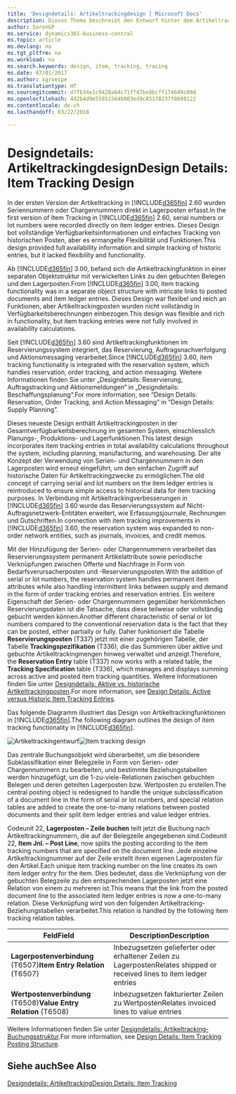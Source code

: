 ```yaml
---
title: 'Designdetails: Artikeltrackingdesign | Microsoft Docs'
description: Dieses Thema beschreibt den Entwurf hinter dem Artikeltracking in Business Central.
author: SorenGP
ms.service: dynamics365-business-central
ms.topic: article
ms.devlang: na
ms.tgt_pltfrm: na
ms.workload: na
ms.search.keywords: design, item, tracking, tracing
ms.date: 07/01/2017
ms.author: sgroespe
ms.translationtype: HT
ms.sourcegitcommit: d7fb34e1c9428a64c71ff47be8bcff174649c00d
ms.openlocfilehash: 4d2b4d9e55851564b003ed9c85178237f8689122
ms.contentlocale: de-ch
ms.lasthandoff: 03/22/2018

---
```

# <a name="design-details-item-tracking-design"></a><span data-ttu-id="b3269-103">Designdetails: Artikeltrackingdesign</span><span class="sxs-lookup"><span data-stu-id="b3269-103">Design Details: Item Tracking Design</span></span>
<span data-ttu-id="b3269-104">In der ersten Version der Artikeltracking in [!INCLUDE[d365fin](includes/d365fin_md.md)] 2.60 wurden Seriennummern oder Chargennummern direkt in Lagerposten erfasst.</span><span class="sxs-lookup"><span data-stu-id="b3269-104">In the first version of Item Tracking in [!INCLUDE[d365fin](includes/d365fin_md.md)] 2.60, serial numbers or lot numbers were recorded directly on item ledger entries.</span></span> <span data-ttu-id="b3269-105">Dieses Design bot vollständige Verfügbarkeitsinformationen und einfaches Tracking von historischen Posten, aber es ermangelte Flexibilität und Funktionen.</span><span class="sxs-lookup"><span data-stu-id="b3269-105">This design provided full availability information and simple tracking of historic entries, but it lacked flexibility and functionality.</span></span>  

<span data-ttu-id="b3269-106">Ab [!INCLUDE[d365fin](includes/d365fin_md.md)] 3.00, befand sich die Artikeltrackingfunktion in einer separaten Objektstruktur mit verwickelten Links zu den gebuchten Belegen und den Lagerposten.</span><span class="sxs-lookup"><span data-stu-id="b3269-106">From [!INCLUDE[d365fin](includes/d365fin_md.md)] 3.00, item tracking functionality was in a separate object structure with intricate links to posted documents and item ledger entries.</span></span> <span data-ttu-id="b3269-107">Dieses Design war flexibel und reich an Funktionen, aber Artikeltrackingposten wurden nicht vollständig in Verfügbarkeitsberechnungen einbezogen.</span><span class="sxs-lookup"><span data-stu-id="b3269-107">This design was flexible and rich in functionality, but item tracking entries were not fully involved in availability calculations.</span></span>  

<span data-ttu-id="b3269-108">Seit [!INCLUDE[d365fin](includes/d365fin_md.md)] 3.60 sind Artikeltrackingfunktionen im Reservierungssystem integriert, das Reservierung, Auftragsnachverfolgung und Aktionsmessaging verarbeitet.</span><span class="sxs-lookup"><span data-stu-id="b3269-108">Since [!INCLUDE[d365fin](includes/d365fin_md.md)] 3.60, item tracking functionality is integrated with the reservation system, which handles reservation, order tracking, and action messaging.</span></span> <span data-ttu-id="b3269-109">Weitere Informationen finden Sie unter „Designdetails: Reservierung, Auftragstracking und Aktionsmeldungen“ in „Designdetails: Beschaffungsplanung“.</span><span class="sxs-lookup"><span data-stu-id="b3269-109">For more information, see “Design Details: Reservation, Order Tracking, and Action Messaging” in “Design Details: Supply Planning”.</span></span>  

<span data-ttu-id="b3269-110">Dieses neueste Design enthält Artikeltrackingposten in der Gesamtverfügbarkeitsberechnung im gesamten System, einschliesslich Planungs-, Produktions- und Lagerfunktionen.</span><span class="sxs-lookup"><span data-stu-id="b3269-110">This latest design incorporates item tracking entries in total availability calculations throughout the system, including planning, manufacturing, and warehousing.</span></span> <span data-ttu-id="b3269-111">Der alte Konzept der Verwendung von Serien- und Chargennummern in den Lagerposten wird erneut eingeführt, um den einfachen Zugriff auf historische Daten für Artikeltrackingzwecke zu ermöglichen.</span><span class="sxs-lookup"><span data-stu-id="b3269-111">The old concept of carrying serial and lot numbers on the item ledger entries is reintroduced to ensure simple access to historical data for item tracking purposes.</span></span> <span data-ttu-id="b3269-112">In Verbindung mit Artikeltrackingverbesserungen in [!INCLUDE[d365fin](includes/d365fin_md.md)] 3.60 wurde das Reservierungssystem auf Nicht-Auftragsnetzwerk-Entitäten erweitert, wie Erfassungsjournale, Rechnungen und Gutschriften.</span><span class="sxs-lookup"><span data-stu-id="b3269-112">In connection with item tracking improvements in [!INCLUDE[d365fin](includes/d365fin_md.md)] 3.60, the reservation system was expanded to non-order network entities, such as journals, invoices, and credit memos.</span></span>  

<span data-ttu-id="b3269-113">Mit der Hinzufügung der Serien- oder Chargennummern verarbeitet das Reservierungssystem permanent Artikelattribute sowie periodische Verknüpfungen zwischen Offerte und Nachfrage in Form von Bedarfsverursacherposten und -Reservierungsposten.</span><span class="sxs-lookup"><span data-stu-id="b3269-113">With the addition of serial or lot numbers, the reservation system handles permanent item attributes while also handling intermittent links between supply and demand in the form of order tracking entries and reservation entries.</span></span> <span data-ttu-id="b3269-114">Ein weitere Eigenschaft der Serien- oder Chargennummern gegenüber herkömmlichen Reservierungsdaten ist die Tatsache, dass diese teilweise oder vollständig gebucht werden können.</span><span class="sxs-lookup"><span data-stu-id="b3269-114">Another different characteristic of serial or lot numbers compared to the conventional reservation data is the fact that they can be posted, either partially or fully.</span></span> <span data-ttu-id="b3269-115">Daher funktioniert die Tabelle **Reservierungsposten** (T337) jetzt mit einer zugehörigen Tabelle, der Tabelle **Trackingspezifikation** (T336), die das Summieren über aktive und gebuchte Artikeltrackingmengen hinweg verwaltet und anzeigt.</span><span class="sxs-lookup"><span data-stu-id="b3269-115">Therefore, the **Reservation Entry** table (T337) now works with a related table, the **Tracking Specification** table (T336), which manages and displays summing across active and posted item tracking quantities.</span></span> <span data-ttu-id="b3269-116">Weitere Informationen finden Sie unter [Designdetails: Aktive vs. historische Artikeltrackingposten](design-details-active-versus-historic-item-tracking-entries.md).</span><span class="sxs-lookup"><span data-stu-id="b3269-116">For more information, see [Design Details: Active versus Historic Item Tracking Entries](design-details-active-versus-historic-item-tracking-entries.md).</span></span>  

<span data-ttu-id="b3269-117">Das folgende Diagramm illustriert das Design von Artikeltrackingfunktionen in [!INCLUDE[d365fin](includes/d365fin_md.md)].</span><span class="sxs-lookup"><span data-stu-id="b3269-117">The following diagram outlines the design of item tracking functionality in [!INCLUDE[d365fin](includes/d365fin_md.md)].</span></span>  

<span data-ttu-id="b3269-118">![Artikeltrackingentwurf](media/design_details_item_tracking_design.png "design_details_item_tracking_design")</span><span class="sxs-lookup"><span data-stu-id="b3269-118">![Item tracking design](media/design_details_item_tracking_design.png "design_details_item_tracking_design")</span></span>  

<span data-ttu-id="b3269-119">Das zentrale Buchungsobjekt wird überarbeitet, um die besondere Subklassifikation einer Belegzeile in Form von Serien- oder Chargennummern zu bearbeiten, und bestimmte Beziehungstabellen werden hinzugefügt, um die 1-zu-viele-Relationen zwischen gebuchten Belegen und deren geteilten Lagerposten bzw. Wertposten zu erstellen.</span><span class="sxs-lookup"><span data-stu-id="b3269-119">The central posting object is redesigned to handle the unique subclassification of a document line in the form of serial or lot numbers, and special relation tables are added to create the one-to-many relations between posted documents and their split item ledger entries and value ledger entries.</span></span>  

<span data-ttu-id="b3269-120">Codeunit 22, **Lagerposten – Zeile buchen** teilt jetzt die Buchung nach Artikeltrackingnummern, die auf der Belegzeile angegebenen sind.</span><span class="sxs-lookup"><span data-stu-id="b3269-120">Codeunit 22, **Item Jnl. – Post Line**, now splits the posting according to the item tracking numbers that are specified on the document line.</span></span> <span data-ttu-id="b3269-121">Jede einzelne Artikeltrackingnummer auf der Zeile erstellt ihren eigenen Lagerposten für den Artikel.</span><span class="sxs-lookup"><span data-stu-id="b3269-121">Each unique item tracking number on the line creates its own item ledger entry for the item.</span></span> <span data-ttu-id="b3269-122">Dies bedeutet, dass die Verknüpfung von der gebuchten Belegzeile zu den entsprechenden Lagerposten jetzt eine Relation von einem zu mehreren ist.</span><span class="sxs-lookup"><span data-stu-id="b3269-122">This means that the link from the posted document line to the associated item ledger entries is now a one-to-many relation.</span></span> <span data-ttu-id="b3269-123">Diese Verknüpfung wird von den folgenden Artikeltracking-Beziehungstabellen verarbeitet.</span><span class="sxs-lookup"><span data-stu-id="b3269-123">This relation is handled by the following item tracking relation tables.</span></span>  

|<span data-ttu-id="b3269-124">Feld</span><span class="sxs-lookup"><span data-stu-id="b3269-124">Field</span></span>|<span data-ttu-id="b3269-125">Description</span><span class="sxs-lookup"><span data-stu-id="b3269-125">Description</span></span>|  
|---------------|---------------------------------------|  
|<span data-ttu-id="b3269-126">**Lagerpostenverbindung** (T6507)</span><span class="sxs-lookup"><span data-stu-id="b3269-126">**Item Entry Relation** (T6507)</span></span>|<span data-ttu-id="b3269-127">Inbezugsetzen gelieferter oder erhaltener Zeilen zu Lagerposten</span><span class="sxs-lookup"><span data-stu-id="b3269-127">Relates shipped or received lines to item ledger entries</span></span>|  
|<span data-ttu-id="b3269-128">**Wertpostenverbindung** (T6508)</span><span class="sxs-lookup"><span data-stu-id="b3269-128">**Value Entry Relation** (T6508)</span></span>|<span data-ttu-id="b3269-129">Inbezugsetzen fakturierter Zeilen zu Wertposten</span><span class="sxs-lookup"><span data-stu-id="b3269-129">Relates invoiced lines to value entries</span></span>|  

<span data-ttu-id="b3269-130">Weitere Informationen finden Sie unter [Designdetails: Artikeltracking-Buchungsstruktur](design-details-item-tracking-posting-structure.md).</span><span class="sxs-lookup"><span data-stu-id="b3269-130">For more information, see [Design Details: Item Tracking Posting Structure](design-details-item-tracking-posting-structure.md).</span></span>  

## <a name="see-also"></a><span data-ttu-id="b3269-131">Siehe auch</span><span class="sxs-lookup"><span data-stu-id="b3269-131">See Also</span></span>  
[<span data-ttu-id="b3269-132">Designdetails: Artikeltracking</span><span class="sxs-lookup"><span data-stu-id="b3269-132">Design Details: Item Tracking</span></span>](design-details-item-tracking.md)

